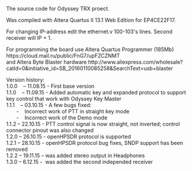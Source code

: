 

<p>The source code for Odyssey TRX proect.</p>

<p>Was compiled with Altera Quartus II 13.1 Web Edition for EP4CE22F17.</p>

<p>For changing IP-address edit the ethernet.v 100-103&#39;s lines. Second receiver will IP + 1.</p>

<p>For programming the board use Altera Quartus Programmer (185Mb) https://cloud.mail.ru/public/FnG7/upFZCZNMT<br />
and Altera Byte Blaster hardware http://www.aliexpress.com/wholesale?catId=0&amp;initiative_id=SB_20160110085258&amp;SearchText=usb+blaster</p>

<p>Version history:<br />
1.0.0&nbsp;&nbsp; &nbsp;&ndash; 11.08.15 - First base version<br />
1.1.0&nbsp;&nbsp; &nbsp;&ndash; 11.09.15 - Added automatic key and expanded protocol to support key control that work with Odyssey Key Master<br />
1.1.1&nbsp;&nbsp; &nbsp;&ndash; 03.10.15 - A few bugs fixed:<br />
&nbsp; &nbsp; &nbsp; &nbsp;-&nbsp;&nbsp; &nbsp;Incorrect work of PTT in straight key mode<br />
&nbsp; &nbsp; &nbsp; &nbsp;-&nbsp;&nbsp; &nbsp;Incorrect work of the Demo mode<br />
1.1.2 &ndash; 22.10.15 - PTT control signal is now straight, not inverted; control connector pinout was also changed&nbsp;<br />
1.2.0 &ndash; 26.10.15 - openHPSDR protocol is supported<br />
1.2.1 &ndash; 28.10.15 - openHPSDR protocol bug fixes, SNDP support has been removed<br />
1.2.2 &ndash; 19.11.15 &ndash; was added stereo output in Headphones<br />
1.3.0 &ndash; 6.12.15 - &nbsp;was added the second independed receiver &nbsp;</p>
